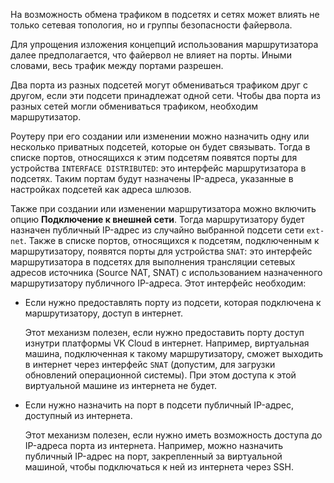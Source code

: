 <info>

На возможность обмена трафиком в подсетях и сетях может влиять не только сетевая топология, но и группы безопасности файервола.

Для упрощения изложения концепций использования маршрутизатора далее предполагается, что файервол не влияет на порты. Иными словами, весь трафик между портами разрешен.

</info>

Два порта из разных подсетей могут обмениваться трафиком друг с другом, если эти подсети принадлежат одной сети. Чтобы два порта из разных сетей могли обмениваться трафиком, необходим маршрутизатор.

Роутеру при его создании или изменении можно назначить одну или несколько приватных подсетей, которые он будет связывать. Тогда в списке портов, относящихся к этим подсетям появятся порты для устройства `INTERFACE DISTRIBUTED`: это интерфейс маршрутизатора в подсетях. Таким портам будут назначены IP-адреса, указанные в настройках подсетей как адреса шлюзов.

Также при создании или изменении маршрутизатора можно включить опцию **Подключение к внешней сети**. Тогда маршрутизатору будет назначен публичный IP-адрес из случайно выбранной подсети сети `ext-net`. Также в списке портов, относящихся к подсетям, подключенным к маршрутизатору, появятся порты для устройства `SNAT`: это интерфейс маршрутизатора в подсетях для выполнения трансляции сетевых адресов источника (Source NAT, SNAT) с использованием назначенного маршрутизатору публичного IP-адреса. Этот интерфейс необходим:

- Если нужно предоставлять порту из подсети, которая подключена к маршрутизатору, доступ в интернет.

  Этот механизм полезен, если нужно предоставить порту доступ изнутри платформы VK Cloud в интернет. Например, виртуальная машина, подключенная к такому маршрутизатору, сможет выходить в интернет через интерфейс `SNAT` (допустим, для загрузки обновлений операционной системы). При этом доступа к этой виртуальной машине из интернета не будет.

- Если нужно назначить на порт в подсети публичный IP-адрес, доступный из интернета.

  Этот механизм полезен, если нужно иметь возможность доступа до IP-адреса порта из интернета. Например, можно назначить публичный IP-адрес на порт, закрепленный за виртуальной машиной, чтобы подключаться к ней из интернета через SSH.
